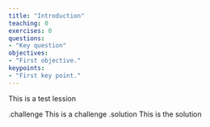 ```yaml
---
title: "Introduction"
teaching: 0
exercises: 0
questions:
- "Key question"
objectives:
- "First objective."
keypoints:
- "First key point."
---
```


This is  a test lession

.challenge This is a challenge
.solution This is the solution


